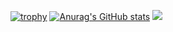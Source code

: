 [![trophy](https://github-profile-trophy.vercel.app/?username=kimhyeonyong97&theme=onedark)](https://github.com/ryo-ma/github-profile-trophy)
[![Anurag's GitHub stats](https://github-readme-stats.vercel.app/api?username=kimhyeonyong97&theme=dark)](https://github.com/anuraghazra/github-readme-stats)
<a href="https://opgc.me/#/users/KIMHYEONYONG97" target="_blank"><img src="https://api.opgc.me/githubs/users/KIMHYEONYONG97/tag/?theme=basic" /></a>
